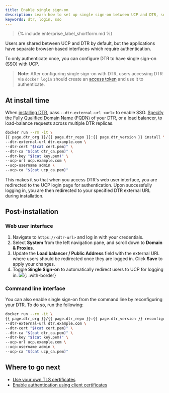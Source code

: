 ```yaml
---
title: Enable single sign-on
description: Learn how to set up single sign-on between UCP and DTR, so that your users only have to authenticate once
keywords: dtr, login, sso
---
```


>{% include enterprise_label_shortform.md %}

Users are shared between UCP and DTR by default, but the applications have separate browser-based interfaces which require authentication.

To only authenticate once, you can configure DTR to have single sign-on (SSO) with UCP.

> **Note**: After configuring single sign-on with DTR, users accessing DTR via
> `docker login` should create an [access token](/ee/dtr/user/access-tokens/) and use it to authenticate.

## At install time

When [installing DTR](/reference/dtr/2.7/install/), pass `--dtr-external-url <url>` to enable SSO. [Specify the Fully Qualified Domain Name (FQDN)](/use-your-own-tls-certificates/) of your DTR, or a load balancer, to load-balance requests across multiple DTR replicas.


```bash
docker run --rm -it \
{{ page.dtr_org }}/{{ page.dtr_repo }}:{{ page.dtr_version }} install \
--dtr-external-url dtr.example.com \
--dtr-cert "$(cat cert.pem)" \
--dtr-ca "$(cat dtr_ca.pem)" \
--dtr-key "$(cat key.pem)" \
--ucp-url ucp.example.com \
--ucp-username admin \
--ucp-ca "$(cat ucp_ca.pem)"
```

This makes it so that when you access DTR's web user interface, you are redirected to the UCP login page for authentication. Upon successfully logging in, you are then redirected to your specified DTR external URL during installation.

## Post-installation

### Web user interface

1. Navigate to `https://<dtr-url>` and log in with your credentials.
2. Select **System** from the left navigation pane, and scroll down to **Domain & Proxies**.
3. Update the **Load balancer / Public Address** field with the external URL where users
should be redirected once they are logged in. Click **Save** to apply your changes.
4. Toggle **Single Sign-on** to automatically redirect users to UCP for logging in.
     ![](/ee/dtr/images/single-sign-on-1.png){: .with-border}



### Command line interface

You can also enable single sign-on from the command line by reconfiguring your DTR. To do so, run the following:

```bash
docker run --rm -it \
{{ page.dtr_org }}/{{ page.dtr_repo }}:{{ page.dtr_version }} reconfigure \
--dtr-external-url dtr.example.com \
--dtr-cert "$(cat cert.pem)" \
--dtr-ca "$(cat dtr_ca.pem)" \
--dtr-key "$(cat key.pem)" \
--ucp-url ucp.example.com \
--ucp-username admin \
--ucp-ca "$(cat ucp_ca.pem)"
```

## Where to go next

- [Use your own TLS certificates](use-your-own-tls-certificates.md)
- [Enable authentication using client certificates](/ee/enable-authentication-via-client-certs/)
